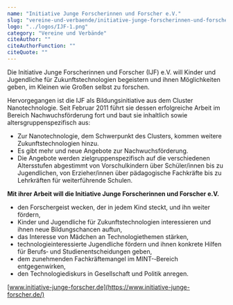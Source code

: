 ```yaml
---
name: "Initiative Junge Forscherinnen und Forscher e.V."
slug: "vereine-und-verbaende/initiative-junge-forscherinnen-und-forscher-e-v"
logo: "../logos/IJF-1.png"
category: "Vereine und Verbände"
citeAuthor: ""
citeAuthorFunction: ""
citeQuote: ""
---
```


Die Initiative Junge Forscherinnen und Forscher (IJF) e.V. will Kinder und Jugendliche für Zukunftstechnologien begeistern und ihnen Möglichkeiten geben, im Kleinen wie Großen selbst zu forschen.

Hervorgegangen ist die IJF als Bildungsinitiative aus dem Cluster Nanotechnologie. Seit Februar 2011 führt sie dessen erfolgreiche Arbeit im Bereich Nachwuchsförderung fort und baut sie inhaltlich sowie altersgruppenspezifisch aus:

- Zur Nanotechnologie, dem Schwerpunkt des Clusters, kommen weitere Zukunftstechnologien hinzu.
- Es gibt mehr und neue Angebote zur Nachwuchsförderung.
- Die Angebote werden zielgruppenspezifisch auf die verschiedenen Altersstufen abgestimmt von Vorschulkindern über Schüler/innen bis zu Jugendlichen, von Erzieher/innen über pädagogische Fachkräfte bis zu Lehrkräften für weiterführende Schulen.

**Mit ihrer Arbeit will die Initiative Junge Forscherinnen und Forscher e.V.**

- den Forschergeist wecken, der in jedem Kind steckt, und ihn weiter fördern,
- Kinder und Jugendliche für Zukunftstechnologien interessieren und ihnen neue Bildungschancen auftun,
- das Interesse von Mädchen an Technologiethemen stärken,
- technologieinteressierte Jugendliche fördern und ihnen konkrete Hilfen für Berufs­‐ und Studienentscheidungen geben,
- dem zunehmenden Fachkräftemangel im MINT-­‐Bereich entgegenwirken,
- den Technologiediskurs in Gesellschaft und Politik anregen.

[www.initiative-junge-forscher.de](https://www.initiative-junge-forscher.de/)
